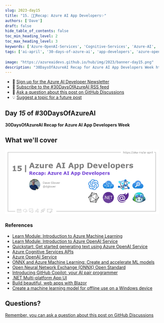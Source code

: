 ```yaml
---
slug: 2023-day15
title: "15. 🧑‍💻Recap: Azure AI App Developers✨"
authors: ['Dave']
draft: false
hide_table_of_contents: false
toc_min_heading_level: 2
toc_max_heading_level: 3
keywords: ['Azure-OpenAI-Services', 'Cognitive-Services', 'Azure-AI', 'Cognitive-Search', 'onnx', 'dotnet', 'Blazor', 'CoPilot']
tags: ['ai-april', '30-days-of-azure-ai', 'app-developers', 'azure-open-ai', 'azure-cognitive-services']

image: "https://azureaidevs.github.io/hub/img/2023/banner-day15.png"
description: "30DaysOfAzureAI Recap for Azure AI App Developers Week https://azureaidevs.github.io/hub/blog/2023-day15 #30DaysOfAzureAI #AzureAiDevs #AI "
---
```


<head>

  <meta name="twitter:url" content="https://azureaidevs.github.io/hub/blog/2023-day15" />
  <meta name="twitter:title" content="Recap: Azure AI App Developers✨" />
  <meta name="twitter:description" content="30DaysOfAzureAI Recap for Azure AI App Developers Week https://azureaidevs.github.io/hub/blog/2023-day15 #30DaysOfAzureAI #AzureAiDevs #AI " />
  <meta name="twitter:image" content="https://azureaidevs.github.io/hub/img/2023/banner-day15.png" />
  <meta name="twitter:card" content="summary_large_image" />

  

  <link rel="canonical"  href="https://azureaidevs.github.io/hub/blog/2023-day15"  />

</head>

- 📧 [Sign up for the Azure AI Developer Newsletter](https://aka.ms/azure-ai-dev-newsletter)
- 📰 [Subscribe to the #30DaysOfAzureAI RSS feed](https://azureaidevs.github.io/hub/blog/rss.xml)
- 📌 [Ask a question about this post on GitHub Discussions](https://github.com/AzureAiDevs/hub/discussions/categories/15-recap-azure-ai-app-developers✨)
- 💡 [Suggest a topic for a future post](https://github.com/AzureAiDevs/hub/discussions/categories/call-for-content)

## Day _15_ of #30DaysOfAzureAI

<!-- README
The following description is also used for the tweet. So it should be action oriented and grab attention 
If you update the description, please update the description: in the frontmatter as well.
-->

**30DaysOfAzureAI Recap for Azure AI App Developers Week**

<!-- README
The following is the intro to the post. It should be a short teaser for the post.
-->



## What we'll cover

<!-- README
The following list is the main points of the post. There should be 3-4 main points.
 -->




<!-- 
- Main point 1
- Main point 2
- Main point 3 
- Main point 4
-->

![Image banner for day 15](./../../../static/img/2023/banner-day15.png)

<!-- README
Add or update a list relevant references here. These could be links to other blog posts, Microsoft Learn Module, videos, or other resources.
-->


### References

- [Learn Module: Introduction to Azure Machine Learning](https://learn.microsoft.com/training/modules/intro-to-azure-ml?WT.mc_id=aiml-89446-dglover)
- [Learn Module: Introduction to Azure OpenAI Service](https://learn.microsoft.com/training/modules/explore-azure-openai?WT.mc_id=aiml-89446-dglover)
- [Quickstart: Get started generating text using Azure OpenAI Service](https://learn.microsoft.com/azure/cognitive-services/openai/quickstart?pivots=programming-language-studio&WT.mc_id=aiml-89446-dglover)
- [Azure Cognitive Services APIs](https://azure.microsoft.com/products/cognitive-services/#api?WT.mc_id=aiml-89446-dglover)
- [Azure OpenAI Service](https://azure.microsoft.com/products/cognitive-services/openai-service?WT.mc_id=aiml-89446-dglover)
- [ONNX and Azure Machine Learning: Create and accelerate ML models](https://learn.microsoft.com/azure/machine-learning/concept-onnx?WT.mc_id=aiml-89446-dglover)
- [Open Neural Network Exchange (ONNX) Open Standard](https://onnx.ai/index.html)
- [Introducing GitHub Copilot: your AI pair programmer](https://github.blog/2021-06-29-introducing-github-copilot-ai-pair-programmer?WT.mc_id=aiml-89446-dglover)
- [.NET Multi-platform App UI](https://dotnet.microsoft.com/apps/maui?WT.mc_id=aiml-89446-dglover)
- [Build beautiful, web apps with Blazor](https://dotnet.microsoft.com/apps/aspnet/web-apps/blazor)
- [Create a machine learning model for offline use on a Windows device](https://learn.microsoft.com/training/modules/add-machine-learning-to-uwp-app?WT.mc_id=aiml-89446-dglover)


<!-- README
The following is the body of the post. It should be an overview of the post that you are referencing.
See the Learn More section, if you supplied a canonical link, then will be displayed here.
-->






## Questions?

[Remember, you can ask a question about this post on GitHub Discussions](https://github.com/AzureAiDevs/Discussions/discussions/categories/15-recap-azure-ai-app-developers✨)